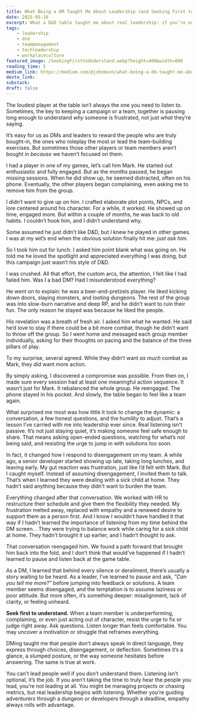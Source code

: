 ```yaml
---
title: What Being a DM Taught Me About Leadership (and Seeking First to Understand
date: 2025-05-16
excerpt: What a D&D table taught me about real leadership: if you’re not truly listening, you’re not leading. A story about empathy, disengagement, and growth.
tags:
    - leadership
    - dnd
    - teammanagement
    - techleadership
    - workplaceculture
featured_image: /SeekingFirsttoUnderstand.webp?height=400&width=800
reading_time: 5
medium_link: https://medium.com/@johnmunn/what-being-a-dm-taught-me-about-leadership-and-seeking-first-to-understand-e2694b4cf69c
devto_link:
substack:
draft: false
---
```


The loudest player at the table isn’t always the one you need to listen to. Sometimes, the key to keeping a campaign or a team, together is pausing long enough to understand _why_ someone is frustrated, not just _what_ they’re saying.

It’s easy for us as DMs and leaders to reward the people who are truly bought-in, the ones who roleplay the most or lead the team-building exercises. But sometimes those other players or team members aren’t bought in _because_ we haven’t focused on them.

I had a player in one of my games, let’s call him Mark. He started out enthusiastic and fully engaged. But as the months passed, he began missing sessions. When he did show up, he seemed distracted, often on his phone. Eventually, the other players began complaining, even asking me to remove him from the group.

I didn’t want to give up on him. I crafted elaborate plot points, NPCs, and lore centered around his character. For a while, it worked. He showed up on time, engaged more. But within a couple of months, he was back to old habits. I couldn’t hook him, and I didn’t understand why.

Some assumed he just didn’t like D&D, but I knew he played in other games. I was at my wit’s end when the obvious solution finally hit me: _just ask him._

So I took him out for lunch. I asked him point blank what was going on. He told me he loved the spotlight and appreciated everything I was doing, but this campaign just wasn’t his style of D&D.

I was crushed. All that effort, the custom arcs, the attention, I felt like I had failed him. Was I a bad DM? Had I misunderstood everything?

He went on to explain: he was a beer-and-pretzels player. He liked kicking down doors, slaying monsters, and looting dungeons. The rest of the group was into slow-burn narrative and deep RP, and he didn’t want to ruin their fun. The only reason he stayed was because he liked the people.

His revelation was a breath of fresh air. I asked him what he wanted. He said he’d love to stay if there could be a bit more combat, though he didn’t want to throw off the group. So I went home and messaged each group member individually, asking for their thoughts on pacing and the balance of the three pillars of play.

To my surprise, several agreed. While they didn’t want _as much_ combat as Mark, they _did_ want more action.

By simply asking, I discovered a compromise was possible. From then on, I made sure every session had at least one meaningful action sequence. It wasn’t just for Mark. It rebalanced the whole group. He reengaged. The phone stayed in his pocket. And slowly, the table began to feel like a team again.

What surprised me most was how little it took to change the dynamic: a conversation, a few honest questions, and the humility to adjust. That’s a lesson I’ve carried with me into leadership ever since. Real listening isn’t passive. It’s not just staying quiet, it’s making someone feel safe enough to share. That means asking open-ended questions, watching for what’s _not_ being said, and resisting the urge to jump in with solutions too soon.

In fact, it changed how I respond to disengagement on my team. A while ago, a senior developer started showing up late, taking long lunches, and leaving early. My gut reaction was frustration, just like I’d felt with Mark. But I caught myself. Instead of assuming disengagement, I invited them to talk. That’s when I learned they were dealing with a sick child at home. They hadn’t said anything because they didn’t want to burden the team.

Everything changed after that conversation. We worked with HR to restructure their schedule and give them the flexibility they needed. My frustration melted away, replaced with empathy and a renewed desire to support them as a person first. And I know I wouldn’t have handled it that way if I hadn’t learned the importance of listening from my time behind the DM screen. . They were trying to balance work while caring for a sick child at home. They hadn’t brought it up earlier, and I hadn’t thought to ask.

That conversation reengaged him. We found a path forward that brought him back into the fold, and I don’t think that would’ve happened if I hadn’t learned to pause and listen back at the game table.

As a DM, I learned that behind every silence or derailment, there’s usually a story waiting to be heard. As a leader, I’ve learned to pause and ask, _“Can you tell me more?”_ before jumping into feedback or solutions. A team member seems disengaged, and the temptation is to assume laziness or poor attitude. But more often, it’s something deeper: misalignment, lack of clarity, or feeling unheard.

**Seek first to understand.** When a team member is underperforming, complaining, or even just acting out of character, resist the urge to fix or judge right away. Ask questions. Listen longer than feels comfortable. You may uncover a motivation or struggle that reframes everything.

DMing taught me that people don’t always speak in direct language, they express through choices, disengagement, or deflection. Sometimes it’s a glance, a slumped posture, or the way someone hesitates before answering. The same is true at work.

You can’t lead people well if you don’t understand them. Listening isn’t optional, it’s the job. If you aren’t taking the time to truly hear the people you lead, you’re not leading at all. You might be managing projects or chasing metrics, but real leadership begins with listening. Whether you’re guiding adventurers through a dungeon or developers through a deadline, empathy always rolls with advantage.